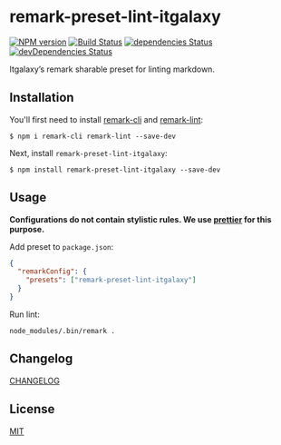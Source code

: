 # remark-preset-lint-itgalaxy

[![NPM version](https://img.shields.io/npm/v/remark-preset-lint-itgalaxy.svg)](https://www.npmjs.org/package/remark-preset-lint-itgalaxy)
[![Build Status](https://github.com/itgalaxy/remark-preset-lint-itgalaxy/workflows/remark-preset-lint-itgalaxy/badge.svg)](https://github.com/itgalaxy/remark-preset-lint-itgalaxy/actions)
[![dependencies Status](https://david-dm.org/itgalaxy/remark-preset-lint-itgalaxy/status.svg)](https://david-dm.org/itgalaxy/remark-preset-lint-itgalaxy)
[![devDependencies Status](https://david-dm.org/itgalaxy/remark-preset-lint-itgalaxy/dev-status.svg)](https://david-dm.org/itgalaxy/remark-preset-lint-itgalaxy?type=dev)

Itgalaxy’s remark sharable preset for linting markdown.

## Installation

You'll first need to install [remark-cli](https://github.com/wooorm/remark/tree/master/packages/remark-cli) and [remark-lint](https://github.com/wooorm/remark-lint):

```shell
$ npm i remark-cli remark-lint --save-dev
```

Next, install `remark-preset-lint-itgalaxy`:

```shell
$ npm install remark-preset-lint-itgalaxy --save-dev
```

## Usage

**Configurations do not contain stylistic rules. We use [prettier](https://github.com/prettier/prettier) for this purpose.**

Add preset to `package.json`:

```json
{
  "remarkConfig": {
    "presets": ["remark-preset-lint-itgalaxy"]
  }
}
```

Run lint:

```shell
node_modules/.bin/remark .
```

## Changelog

[CHANGELOG](./CHANGELOG.md)

## License

[MIT](./LICENSE)
